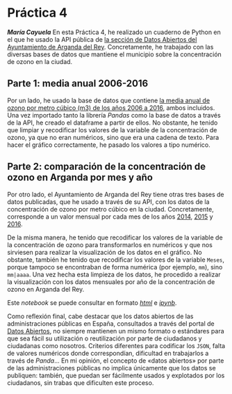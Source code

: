 # Práctica 4
***María Cayuela***
En esta Práctica 4, he realizado un cuaderno de Python en el que he usado la API pública de [la sección de Datos Abiertos del Ayuntamiento de Arganda del Rey](https://datosabiertos.ayto-arganda.es/). Concretamente, he trabajado con las diversas bases de datos que mantiene el municipio sobre la concentración de ozono en la ciudad. 

## Parte 1: media anual 2006-2016
Por un lado, he usado la base de datos que contiene [la media anual de ozono por metro cúbico (m3) de los años 2006 a 2016](https://datosabiertos.ayto-arganda.es/dataset/b7ce7868-f873-402f-951f-ec7e5ce8b854/resource/5c34a69d-b313-4b06-8097-e1dfb81ca3ad/download/convertcsv-108.json), ambos incluidos. Una vez importado tanto la librería *Pandas* como la base de datos a través de la API, he creado el dataframe a partir de ellos. No obstante, he tenido que limpiar y recodificar los valores de la variable de la concentración de ozono, ya que no eran numéricos, sino que era una cadena de texto. Para hacer el gráfico correctamente, he pasado los valores a tipo numérico.

## Parte 2: comparación de la concentración de ozono en Arganda por mes y año
Por otro lado, el Ayuntamiento de Arganda del Rey tiene otras tres bases de datos publicadas, que he usado a través de su API, con los datos de la concentración de ozono por metro cúbico en la ciudad. Concretamente, corresponde a un valor mensual por cada mes de los años [2014](https://datosabiertos.ayto-arganda.es/dataset/1cf5b526-a132-4240-b1eb-63c110284136/resource/844f00c7-f002-46f2-b4b0-e1eb578dd2a6/download/convertcsv-107.json), [2015](https://datosabiertos.ayto-arganda.es/dataset/bd39d02d-10c0-4d6d-a0dc-cff1b77692a6/resource/566164ff-9757-4b50-91d9-d8b83bca7c6f/download/convertcsv-106.json) y [2016](https://datosabiertos.ayto-arganda.es/dataset/1b6a99e0-1588-4e8e-aa93-f81c007ef424/resource/9e7635c0-0e0d-4884-8ce0-6143e11be9a8/download/convertcsv-105.json).

De la misma manera, he tenido que recodificar los valores de la variable de la concentración de ozono para transformarlos en numéricos y que nos sirviesen para realizar la visualización de los datos en el gráfico. No obstante, también he tenido que recodificar los valores de la variable `Meses`, porque tampoco se encontraban de forma numérica (por ejemplo, `mm`), sino `mm|aaaa`. Una vez hecha esta limpieza de los datos, he procedido a realizar la visualización con los datos mensuales por año de la concentración de ozono en Arganda del Rey.

Este *notebook* se puede consultar en formato [*html*](https://github.com/mariacayuela/periodismo-datos/blob/main/practica-4/python-api-ozono-arganda-pandas.html) e [*ipynb*](https://github.com/mariacayuela/periodismo-datos/blob/main/practica-4/python-api-ozono-arganda-pandas.ipynb).

Como reflexión final, cabe destacar que los datos abiertos de las administraciones públicas en España, consultados a través del portal de [Datos Abiertos](https://datos.gob.es/), no siempre mantienen un mismo formato o estándares para que sea fácil su utilización o reutilización por parte de ciudadanos y ciudadanas como nosotros. Criterios diferentes para codificar los `JSON`, falta de valores numéricos donde correspondían, dificultad en trabajarlos a través de *Panda*... En mi opinión, el concepto de «datos abiertos» por parte de las administraciones públicas no implica únicamente que los datos se publiquen: también, que puedan ser fácilmente usados y explotados por los ciudadanos, sin trabas que dificulten este proceso. 
